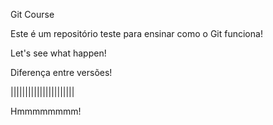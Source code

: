 Git Course

Este é um repositório teste para ensinar como o Git funciona!

Let's see what happen!

Diferença entre versões!


||||||||||||||||||||||

Hmmmmmmmm!